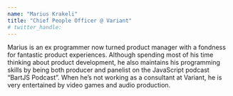 ```yaml
---
name: "Marius Krakeli"
title: "Chief People Officer @ Variant"
# twitter_handle: 
---
```

Marius is an ex programmer now turned product manager with a fondness for fantastic product experiences. Although spending most of his time thinking about product development, he also maintains his programming skills by being both producer and panelist on the JavaScript podcast “BartJS Podcast”. When he’s not working as a consultant at Variant, he is very entertained by video games and audio production.
